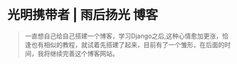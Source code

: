 # 光明携带者 | 雨后扬光 博客

> 一直想自己给自己搭建一个博客，学习Django之后,这种心情愈加更涨，恰逢也有相似的教程，就试着先搭建了起来，目前有了一个雏形，在后面的时间，我将继续完善这个博客网站。
